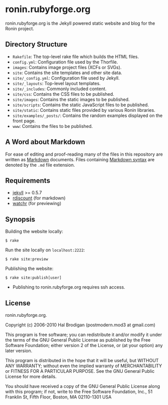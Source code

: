 ronin.rubyforge.org
===================

ronin.rubyforge.org is the Jekyll powered static website and blog for the
Ronin project.

Directory Structure
-------------------

* `Rakefile`: The top-level rake file which builds the HTML files.
* `config.yml`: Configuration file used by the Thorfile.
* `images`: Contains image project files (XCFs or SVGs).
* `site`: Contains the site templates and other site data.
* `site/_config.yml`: Configuration file used by Jekyll.
* `site/_layouts`: Top-level layout templates.
* `site/_includes`: Commonly included content.
* `site/css`: Contains the CSS files to be published.
* `site/images`: Contains the static images to be published.
* `site/scripts`: Contains the static JavaScript files to be published.
* `site/static`: Contains static files provided by various Ronin libraries.
* `site/examples/_posts/`: Contains the random examples displayed on the
  front page.
* `www`: Contains the files to be published.

A Word about Markdown
---------------------

For ease of editing and proof-reading many of the files in this repository
are written as [Markdown](http://en.wikipedia.org/wiki/Markdown) documents.
Files containing [Markdown syntax](http://en.wikipedia.org/wiki/Markdown#Syntax_examples)
are denoted by the `.md` file extension.

Requirements
------------

* [jekyll](http://github.com/mojombo/jekyll) >= 0.5.7
* [rdiscount](http://github.com/rtomayko/rdiscount) (for markdown)
* [watchr](http://github.com/mynyml/watchr/) (for previewing)

Synopsis
--------

Building the website locally:

    $ rake

Run the site locally on `localhost:2222`:

    $ rake site:preview

Publishing the website:

    $ rake site:publish[user]

* Publishing to ronin.rubyforge.org requires ssh access.

License
-------

ronin.rubyforge.org.

Copyright (c) 2006-2010 Hal Brodigan (postmodern.mod3 at gmail.com)

This program is free software; you can redistribute it and/or modify
it under the terms of the GNU General Public License as published by
the Free Software Foundation; either version 2 of the License, or
(at your option) any later version.

This program is distributed in the hope that it will be useful,
but WITHOUT ANY WARRANTY; without even the implied warranty of
MERCHANTABILITY or FITNESS FOR A PARTICULAR PURPOSE.  See the
GNU General Public License for more details.

You should have received a copy of the GNU General Public License
along with this program; if not, write to the Free Software
Foundation, Inc., 51 Franklin St, Fifth Floor, Boston, MA  02110-1301  USA
